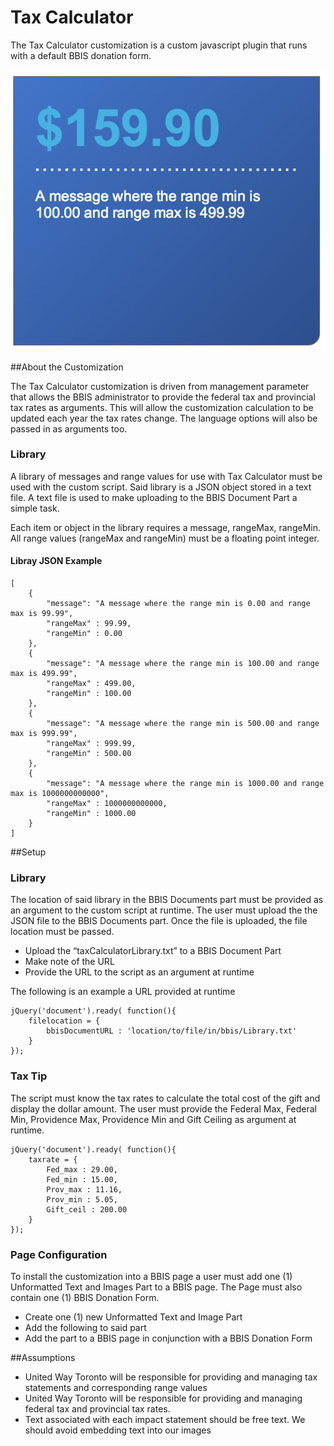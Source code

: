 # Tax Calculator 
The Tax Calculator customization is a custom javascript plugin that runs with a default BBIS donation form. 

![Tax Calculator image](https://raw.githubusercontent.com/LindaBrennan/UWT-Tax-Calculator/master/taxCalculator.png "Calculator")

##About the Customization

The Tax Calculator customization is driven from management parameter that allows the BBIS administrator to provide the federal tax and provincial tax rates as arguments. This will allow the customization calculation to be updated each year the tax rates change. The language options will also be passed in as arguments too.

### Library
A library of messages and range values for use with Tax Calculator must be used with the custom script. Said library is a JSON object stored in a text file. A text file is used to make uploading to the BBIS Document Part a simple task. 

Each item or object in the library requires a message, rangeMax, rangeMin. All range values (rangeMax and rangeMin) must be a floating point integer.

#### Libray JSON Example
    [
		{
			"message": "A message where the range min is 0.00 and range max is 99.99",
			"rangeMax" : 99.99,
			"rangeMin" : 0.00
		},
		{
			"message": "A message where the range min is 100.00 and range max is 499.99",
			"rangeMax" : 499.00,
			"rangeMin" : 100.00
		},
		{
			"message": "A message where the range min is 500.00 and range max is 999.99",
			"rangeMax" : 999.99,
			"rangeMin" : 500.00
		},
		{
			"message": "A message where the range min is 1000.00 and range max is 1000000000000",
			"rangeMax" : 1000000000000,
			"rangeMin" : 1000.00
		}
    ]


##Setup
### Library
The location of said library in the BBIS Documents part must be provided as an argument to the custom script at runtime. The user must upload the the JSON file to the BBIS Documents part. Once the file is uploaded, the file location must be passed.

*    Upload the “taxCalculatorLibrary.txt” to a BBIS Document Part
*    Make note of the URL
*    Provide the URL to the script as an argument at runtime 

The following is an example a URL provided at runtime

	jQuery('document').ready( function(){
		filelocation = {
			bbisDocumentURL : 'location/to/file/in/bbis/Library.txt'
		}
	}); 

### Tax Tip
The script must know the tax rates to calculate the total cost of the gift and display the dollar amount. The user must provide the Federal Max, Federal Min, Providence Max, Providence Min and Gift Ceiling as argument at runtime.  


	jQuery('document').ready( function(){
		taxrate = {
			Fed_max : 29.00,
			Fed_min : 15.00,
			Prov_max : 11.16,
			Prov_min : 5.05,
			Gift_ceil : 200.00
		}
	}); 

### Page Configuration
To install the customization into a BBIS page a user must add one (1) Unformatted Text and Images Part to a BBIS page. The Page must also contain one (1) BBIS Donation Form. 

*    Create one (1) new Unformatted Text and Image Part 
*    Add the following to said part
	<!--The tax tip calculator js -->
	<script type="text/javascript" src="taxCalculator.js"></script>
	<!-- html element to be placed onto the page with a donation form -->
	<div id="taxCalculator"></div>
	<script>
	jQuery('document').ready( function(){
	// expected arguments are Federal Tax Rate + Provincial Tax Rate
		taxCalculator.init(taxrate = {
			Fed_max : 29.00,
			Fed_min : 15.00,
			Prov_max : 11.16,
			Prov_min : 5.05,
			Gift_ceil : 200.00
		},
		filelocation = {
			bbisDocumentURL : 'taxCalculatorLibrary.txt'
		});
	});
	</script>
*    Add the part to a BBIS page in conjunction with a BBIS Donation Form

##Assumptions
*    United Way Toronto will be responsible for providing and managing tax statements and corresponding range values
*    United Way Toronto will be responsible for providing and managing  federal tax and provincial tax rates.
*    Text associated with each impact statement should be free text. We should avoid embedding text into our images